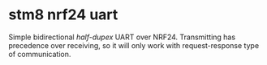 # stm8 nrf24 uart

Simple bidirectional _half-dupex_ UART over NRF24.
Transmitting has precedence over receiving, so it will only work with request-response type of communication.
